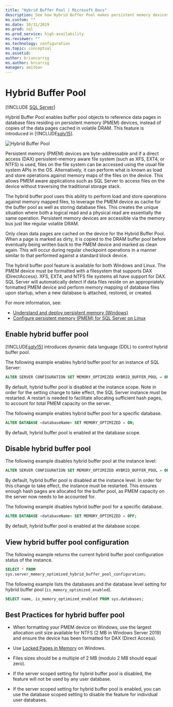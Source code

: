 ```yaml
---
title: "Hybrid Buffer Pool | Microsoft Docs"
description: See how Hybrid Buffer Pool makes persistent memory devices accessible via the memory bus. Turn this SQL Server 2019 feature on or off, and view best practices.
ms.custom: ""
ms.date: 10/31/2019
ms.prod: sql
ms.prod_service: high-availability
ms.reviewer: ""
ms.technology: configuration
ms.topic: conceptual
ms.assetid: 
author: briancarrig
ms.author: brcarrig
manager: amitban
---
```

# Hybrid Buffer Pool
 [!INCLUDE [SQL Server](../../includes/applies-to-version/sqlserver.md)]

Hybrid Buffer Pool enables buffer pool objects to reference data pages in database files residing on persistent memory (PMEM) devices, instead of copies of the data pages cached in volatile DRAM. This feature is introduced in [!INCLUDE[sqlv15](../../includes/sssql19-md.md)].

![Hybrid Buffer Pool](./media/hybrid-buffer-pool.png)

Persistent memory (PMEM) devices are byte-addressable and if a direct access (DAX) persistent-memory aware file system (such as XFS, EXT4, or NTFS) is used, files on the file system can be accessed using the usual file system APIs in the OS. Alternatively, it can perform what is known as load and store operations against memory maps of the files on the device. This allows PMEM aware applications such as SQL Server to access files on the device without traversing the traditional storage stack.

The hybrid buffer pool uses this ability to perform load and store operations against memory mapped files, to leverage the PMEM device as cache for the buffer pool as well as storing database files. This creates the unique situation where both a logical read and a physical read are essentially the same operation. Persistent memory devices are accessible via the memory bus just like regular volatile DRAM.

Only clean data pages are cached on the device for the Hybrid Buffer Pool. When a page is marked as dirty, it is copied to the DRAM buffer pool before eventually being written back to the PMEM device and marked as clean again. This will occur during regular checkpoint operations in a manner similar to that performed against a standard block device.

The hybrid buffer pool feature is available for both Windows and Linux. The PMEM device must be formatted with a filesystem that supports DAX (DirectAccess). XFS, EXT4, and NTFS file systems all have support for DAX. SQL Server will automatically detect if data files reside on an appropriately formatted PMEM device and perform memory mapping of database files upon startup, when a new database is attached, restored, or created.

For more information, see:

* [Understand and deploy persistent memory (Windows)](/windows-server/storage/storage-spaces/deploy-pmem/)
* [Configure persistent memory (PMEM) for SQL Server on Linux](../../linux/sql-server-linux-configure-pmem.md)


## Enable hybrid buffer pool

[!INCLUDE[sqlv15](../../includes/sssql19-md.md)] introduces dynamic data language (DDL) to control hybrid buffer pool.

The following example enables hybrid buffer pool for an instance of SQL Server:

```sql
ALTER SERVER CONFIGURATION SET MEMORY_OPTIMIZED HYBRID_BUFFER_POOL = ON;
```

By default, hybrid buffer pool is disabled at the instance scope. Note in order for the setting change to take effect, the SQL Server instance must be restarted. A restart is needed to facilitate allocating sufficient hash pages, to account for total PMEM capacity on the server.

The following example enables hybrid buffer pool for a specific database.

```sql
ALTER DATABASE <databaseName> SET MEMORY_OPTIMIZED = ON;
```

By default, hybrid buffer pool is enabled at the database scope.

## Disable hybrid buffer pool

The following example disables hybrid buffer pool at the instance level:

```sql
ALTER SERVER CONFIGURATION SET MEMORY_OPTIMIZED HYBRID_BUFFER_POOL = OFF;
```

By default, hybrid buffer pool is disabled at the instance level. In order for this change to take effect, the instance must be restarted. This ensures enough hash pages are allocated for the buffer pool, as PMEM capacity on the server now needs to be accounted for.

The following example disables hybrid buffer pool for a specific database.

```sql
ALTER DATABASE <databaseName> SET MEMORY_OPTIMIZED = OFF;
```

By default, hybrid buffer pool is enabled at the database scope.

## View hybrid buffer pool configuration

The following example returns the current hybrid buffer pool configuration status of the instance.

```sql
SELECT * FROM
sys.server_memory_optimized_hybrid_buffer_pool_configuration;
```

The following example lists the databases and the database level setting for hybrid buffer pool (`is_memory_optimized_enabled`).

```sql
SELECT name, is_memory_optimized_enabled FROM sys.databases;
```

## Best Practices for hybrid buffer pool

 - When formatting your PMEM device on Windows, use the largest allocation unit size available for NTFS (2 MB in Windows Server 2019) and ensure the device has been formatted for DAX (Direct Access).

 - Use [Locked Pages in Memory](./enable-the-lock-pages-in-memory-option-windows.md) on Windows.

 - Files sizes should be a multiple of 2 MB (modulo 2 MB should equal zero).

 - If the server scoped setting for hybrid buffer pool is disabled, the feature will not be used by any user database.

 - If the server scoped setting for hybrid buffer pool is enabled, you can use the database scoped setting to disable the feature for individual user databases.

